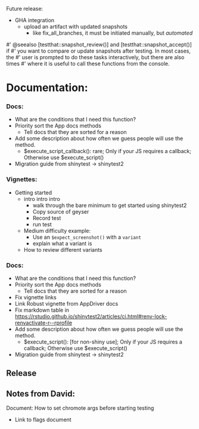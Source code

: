 Future release:
  * GHA integration
    * upload an artifact with updated snapshots
      * like fix_all_branches, it must be initiated manually, but _automated_


#' @seealso [testthat::snapshot_review()] and [testthat::snapshot_accept()] if
#'   you want to compare or update snapshots after testing. In most cases, the
#'   user is prompted to do these tasks interactively, but there are also times
#'   where it is useful to call these functions from the console.

# Documentation:

### Docs:
* What are the conditions that I need this function?
* Priority sort the App docs methods
  * Tell docs that they are sorted for a reason
* Add some description about how often we guess people will use the method.
  * $execute_script_callback(): rare; Only if your JS requires a callback; Otherwise use $execute_script()
* Migration guide from shinytest -> shinytest2

### Vignettes:
* Getting started
  * intro intro intro
    * walk through the bare minimum to get started using shinytest2
    * Copy source of geyser
    * Record test
    * run test
  * Medium difficulty example:
    * Use an `$expect_screenshot()` with a `variant`
    * explain what a variant is
  * How to review different variants

### Docs:
* What are the conditions that I need this function?
* Priority sort the App docs methods
  * Tell docs that they are sorted for a reason
* Fix vignette links
* Link Robust vignette from AppDriver docs
* Fix markdown table in https://rstudio.github.io/shinytest2/articles/ci.html#renv-lock-renvactivate-r--rprofile
* Add some description about how often we guess people will use the method.
  * $execute_script(): [for non-shiny use]; Only if your JS requires a callback; Otherwise use $execute_script()
* Migration guide from shinytest -> shinytest2

## Release



## Notes from David:
Document: How to set chromote args before starting testing
  * Link to flags document
